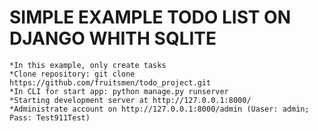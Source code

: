 # SIMPLE EXAMPLE TODO LIST ON DJANGO WHITH SQLITE
```*In this example, only create tasks```  
```*Clone repository: git clone https://github.com/fruitsmen/todo_project.git```  
```*In CLI for start app: python manage.py runserver```  
```*Starting development server at http://127.0.0.1:8000/```  
```*Administrate account on http://127.0.0.1:8000/admin (Uaser: admin; Pass: Test911Test)```  
